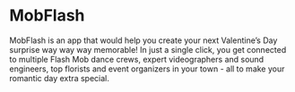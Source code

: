 # MobFlash
MobFlash is an app that would help you create your next Valentine’s Day surprise way way way memorable! In just a single click, you get connected to multiple Flash Mob dance crews, expert videographers and sound engineers, top florists and event organizers in your town - all to make your romantic day extra special. 
